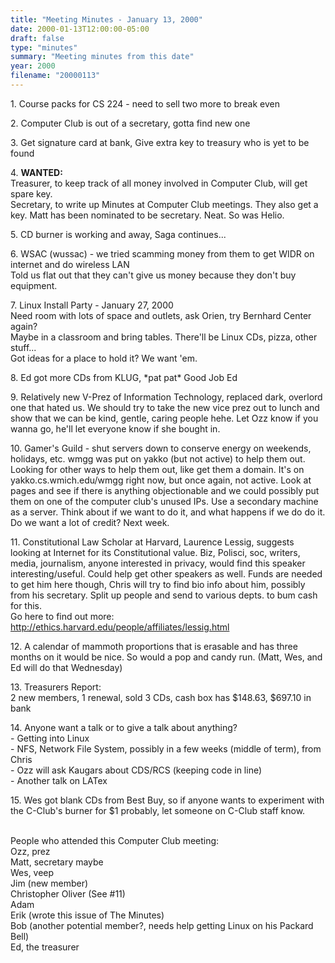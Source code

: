 ```yaml
---
title: "Meeting Minutes - January 13, 2000"
date: 2000-01-13T12:00:00-05:00
draft: false
type: "minutes"
summary: "Meeting minutes from this date"
year: 2000
filename: "20000113"
---
```


<p>
1. Course packs for CS 224 - need to sell two more to break even</p><p>
2. Computer Club is out of a secretary, gotta find new one</p><p>
3. Get signature card at bank, Give extra key to treasury who is yet to be found</p><p>
4. <b>WANTED:</b><br>
   Treasurer, to keep track of all money involved in Computer Club, will get spare key.<br>
   Secretary, to write up Minutes at Computer Club meetings.  They also get a key. Matt has been nominated to be secretary.  Neat.  So was Helio.</p><p> 
5. CD burner is working and away, Saga continues...</p><p>
6. WSAC (wussac) - we tried scamming money from them to get WIDR on internet and do wireless LAN<br>
   Told us flat out that they can't give us money because they don't buy equipment.</p><p>
7. Linux Install Party - January 27, 2000<br>
   Need room with lots of space and outlets, ask Orien, try Bernhard Center again?<br>
   Maybe in a classroom and bring tables.  There'll be Linux CDs, pizza, other stuff...<br>
   Got ideas for a place to hold it?  We want 'em.</p><p>
8. Ed got more CDs from KLUG, *pat pat* Good Job Ed</p><p>
9. Relatively new V-Prez of Information Technology, replaced dark, overlord one that hated us. 
   We should try to take the new vice prez out to lunch and show that we can be kind, gentle, caring people hehe. 
   Let Ozz know if you wanna go, he'll let everyone know if she bought in.</p><p>
10. Gamer's Guild - shut servers down to conserve energy on weekends, holidays, etc.
   wmgg was put on yakko (but not active) to help them out.  Looking for other ways to help them out, like get them a domain.
   It's on yakko.cs.wmich.edu/wmgg right now, but once again, not active.
   Look at pages and see if there is anything objectionable and we could possibly put them on one of the computer club's unused IPs.
   Use a secondary machine as a server.  Think about if we want to do it, and what happens if we do do it.  Do we want a lot of credit?
   Next week.</p><p>
11. Constitutional Law Scholar at Harvard, Laurence Lessig, suggests looking at Internet for its Constitutional value.
   Biz, Polisci, soc, writers, media, journalism, anyone interested in privacy, would find this speaker interesting/useful.
   Could help get other speakers as well. Funds are needed to get him here though, Chris will try to find bio info about him, possibly
   from his secretary.  Split up people and send to various depts. to bum cash for this.<br>
   Go here to find out more:  <a href="http://ethics.harvard.edu/people/affiliates/lessig.html">
   http://ethics.harvard.edu/people/affiliates/lessig.html</a></p><p>
12. A calendar of mammoth proportions that is erasable and has three months on it would be nice. So would a pop and candy run.
   (Matt, Wes, and Ed will do that Wednesday)</p><p>
13. Treasurers Report:<br>
   2 new members, 1 renewal, sold 3 CDs, cash box has $148.63, $697.10 in bank</p><p>
14. Anyone want a talk or to give a talk about anything?<br>
     - Getting into Linux<br>
     - NFS, Network File System, possibly in a few weeks (middle of term), from Chris<br>
     - Ozz will ask Kaugars about CDS/RCS (keeping code in line)<br>
     - Another talk on LATex</p><p>
15. Wes got blank CDs from Best Buy, so if anyone wants to experiment with the C-Club's burner for $1 probably,
    let someone on C-Club staff know.</p><p>
<br>
People who attended this Computer Club meeting:<br>
 Ozz, prez<br>
 Matt, secretary maybe<br>
 Wes, veep<br>
 Jim (new member)<br>
 Christopher Oliver (See #11)<br>
 Adam<br>
 Erik (wrote this issue of The Minutes)<br>
 Bob (another potential member?, needs help getting Linux on his Packard Bell)<br>
 Ed, the treasurer</p>
